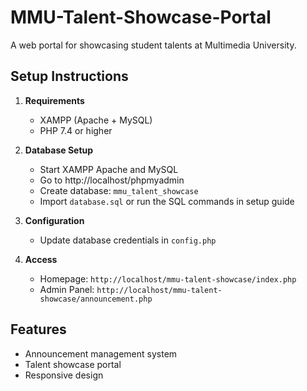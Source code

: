 # MMU-Talent-Showcase-Portal
A web portal for showcasing student talents at Multimedia University.

## Setup Instructions
1. **Requirements**
   - XAMPP (Apache + MySQL)
   - PHP 7.4 or higher

2. **Database Setup**
   - Start XAMPP Apache and MySQL
   - Go to http://localhost/phpmyadmin
   - Create database: `mmu_talent_showcase`
   - Import `database.sql` or run the SQL commands in setup guide

3. **Configuration**
   - Update database credentials in `config.php`

4. **Access**
   - Homepage: `http://localhost/mmu-talent-showcase/index.php`
   - Admin Panel: `http://localhost/mmu-talent-showcase/announcement.php`

## Features
- Announcement management system
- Talent showcase portal
- Responsive design
